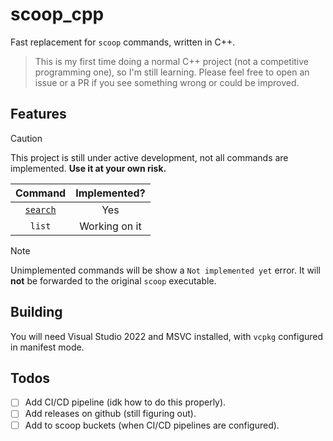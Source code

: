 # scoop_cpp

Fast replacement for `scoop` commands, written in C++.

> This is my first time doing a normal C++ project (not a competitive programming one), so I'm still learning.
> Please feel free to open an issue or a PR if you see something wrong or could be improved.

## Features

> [!CAUTION]
> This project is still under active development, not all commands are implemented.
> **Use it at your own risk.**

|            Command             | Implemented?  |
| :----------------------------: | :-----------: |
| [`search`](./manual/search.md) |      Yes      |
|             `list`             | Working on it |

> [!NOTE]
> Unimplemented commands will be show a `Not implemented yet` error.
> It will **not** be forwarded to the original `scoop` executable.

## Building

You will need Visual Studio 2022 and MSVC installed, with `vcpkg` configured in manifest mode.

## Todos

- [ ] Add CI/CD pipeline (idk how to do this properly).
- [ ] Add releases on github (still figuring out).
- [ ] Add to scoop buckets  (when CI/CD pipelines are configured).
